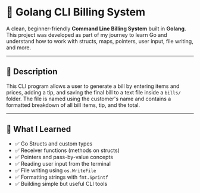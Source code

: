 # 🧾 Golang CLI Billing System

A clean, beginner-friendly **Command Line Billing System** built in **Golang**. This project was developed as part of my journey to learn Go and understand how to work with structs, maps, pointers, user input, file writing, and more.

---

## 📌 Description

This CLI program allows a user to generate a bill by entering items and prices, adding a tip, and saving the final bill to a text file inside a `bills/` folder. The file is named using the customer's name and contains a formatted breakdown of all bill items, tip, and the total.

---

## 🧠 What I Learned

- ✅ Go Structs and custom types
- ✅ Receiver functions (methods on structs)
- ✅ Pointers and pass-by-value concepts
- ✅ Reading user input from the terminal
- ✅ File writing using `os.WriteFile`
- ✅ Formatting strings with `fmt.Sprintf`
- ✅ Building simple but useful CLI tools

